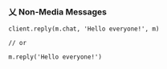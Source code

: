 ### 乂  Non-Media Messages

```
client.reply(m.chat, 'Hello everyone!', m)

// or

m.reply('Hello everyone!')
```

